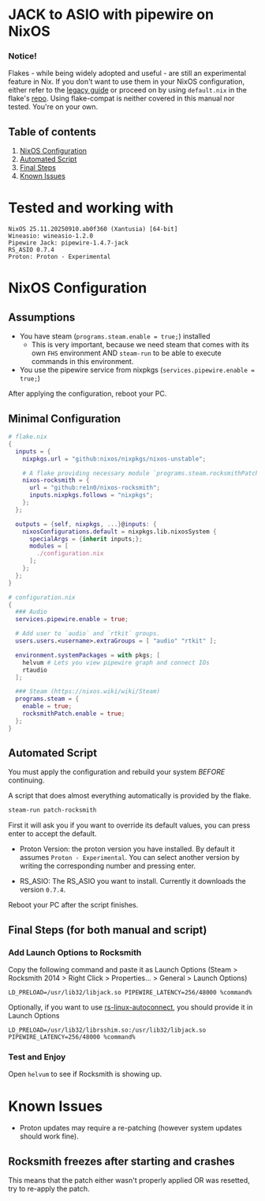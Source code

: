 # JACK to ASIO with pipewire on NixOS

### Notice!

Flakes - while being widely adopted and useful - are still an experimental feature in Nix. If you don't want to use them in your NixOS configuration, either refer to the [legacy guide](legacy.md) or proceed on by using `default.nix` in the flake's [repo](https://github.com/re1n0/nixos-rocksmith). Using flake-compat is neither covered in this manual nor tested. You're on your own. 

## Table of contents

1. [NixOS Configuration](#configuration)
1. [Automated Script](#automated-script)
1. [Final Steps](#final-steps-for-both-manual-and-script)
1. [Known Issues](#known-issues)

# Tested and working with
```
NixOS 25.11.20250910.ab0f360 (Xantusia) [64-bit]
Wineasio: wineasio-1.2.0
Pipewire Jack: pipewire-1.4.7-jack
RS_ASIO 0.7.4
Proton: Proton - Experimental
```

# NixOS Configuration

## Assumptions

- You have steam (`programs.steam.enable = true;`) installed
  - This is very important, because we need steam that comes with its own `FHS` environment AND `steam-run` to be able to execute commands in this environment.
- You use the pipewire service from nixpkgs (`services.pipewire.enable = true;`)

After applying the configuration, reboot your PC.


## Minimal Configuration

```nix
# flake.nix
{
  inputs = {
    nixpkgs.url = "github:nixos/nixpkgs/nixos-unstable";

    # A flake providing necessary module `programs.steam.rocksmithPatch`
    nixos-rocksmith = {
      url = "github:re1n0/nixos-rocksmith";
      inputs.nixpkgs.follows = "nixpkgs";
    };
  };

  outputs = {self, nixpkgs, ...}@inputs: {
    nixosConfigurations.default = nixpkgs.lib.nixosSystem {
      specialArgs = {inherit inputs;};
      modules = [
        ./configuration.nix
      ];
    };
  };
}
```

```nix
# configuration.nix
{
  ### Audio
  services.pipewire.enable = true;

  # Add user to `audio` and `rtkit` groups.
  users.users.<username>.extraGroups = [ "audio" "rtkit" ];

  environment.systemPackages = with pkgs; [
    helvum # Lets you view pipewire graph and connect IOs
    rtaudio 
  ];

  ### Steam (https://nixos.wiki/wiki/Steam)
  programs.steam = {
    enable = true;
    rocksmithPatch.enable = true;
  };
}
```

## Automated Script

You must apply the configuration and rebuild your system _BEFORE_ continuing.

A script that does almost everything automatically is provided by the flake.

```sh
steam-run patch-rocksmith
```

First it will ask you if you want to override its default values, you can press enter to accept the default.

- Proton Version: the proton version you have installed. By default it assumes `Proton - Experimental`. You can select another version by writing the corresponding number and pressing enter.

- RS_ASIO: The RS_ASIO you want to install. Currently it downloads the version `0.7.4`.

Reboot your PC after the script finishes.


## Final Steps (for both manual and script)

### Add Launch Options to Rocksmith

Copy the following command and paste it as Launch Options (Steam > Rocksmith 2014 > Right Click > Properties... > General > Launch Options)

``` 
LD_PRELOAD=/usr/lib32/libjack.so PIPEWIRE_LATENCY=256/48000 %command%
```

Optionally, if you want to use [rs-linux-autoconnect](https://github.com/KczBen/rs-linux-autoconnect), you should provide it in Launch Options

```
LD_PRELOAD=/usr/lib32/librsshim.so:/usr/lib32/libjack.so PIPEWIRE_LATENCY=256/48000 %command%
```

### Test and Enjoy

Open `helvum` to see if Rocksmith is showing up.

# Known Issues

- Proton updates may require a re-patching (however system updates should work fine).

## Rocksmith freezes after starting and crashes

This means that the patch either wasn't properly applied OR was resetted, try to re-apply the patch.
